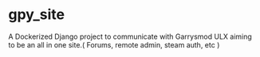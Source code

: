 # gpy_site
A Dockerized Django project to communicate with Garrysmod ULX aiming to be an all in one site.( Forums, remote admin, steam auth, etc )
